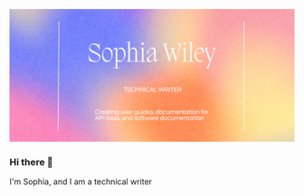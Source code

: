 ![about me image](https://github.com/sophia-wiley/Sophia-Wiley/blob/5be68182ac42a26fb2f229d6530211d9b6c5ac9a/sophia_wiley_about_me.png)

### Hi there 👋

I'm Sophia, and I am a technical writer
<!--
**sophia-wiley/Sophia-Wiley** is a ✨ _special_ ✨ repository because its `README.md` (this file) appears on your GitHub profile.

Here are some ideas to get you started:

- 🔭 I’m currently working on ...
- 🌱 I’m currently learning ...
- 👯 I’m looking to collaborate on ...
- 🤔 I’m looking for help with ...
- 💬 Ask me about ...
- 📫 How to reach me: ...
- 😄 Pronouns: ...
- ⚡ Fun fact: ...
-->
